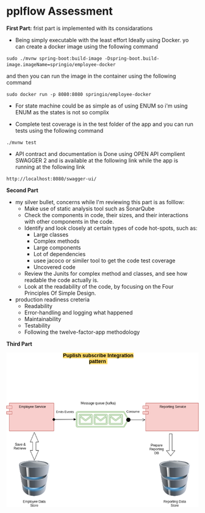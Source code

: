 # pplflow Assessment

**First Part:**
frist part is implemented with its considarations
- Being simply executable with the least effort Ideally using Docker.
 yo can create a docker image using the following command 
 ```
 sudo ./mvnw spring-boot:build-image -Dspring-boot.build-image.imageName=springio/employee-docker
 ```
and then you can run the image in the container using the following command 
```
sudo docker run -p 8080:8080 springio/employee-docker
```
-  For state machine could be as simple as of using ENUM so i'm using ENUM as the states is not so complix 

- Complete test coverage is in the test folder of the app and you can run tests using the following command 
```
./mvnw test
```
- API contract and documentation is Done using OPEN API complient SWAGGER 2 and is available at the following link while the app is running  at the following link
```
http://localhost:8080/swagger-ui/
```
**Second Part**

-  my silver bullet, concerns while I'm reviewing this part is as folllow:
    * Make use of static analysis tool such as SonarQube
    * Check the components in code, their sizes, and their interactions with other components in the code.
    * Identify and look closely at certain types of code hot-spots, such as:
       * Large classes
       * Complex methods
       * Large components
       * Lot of dependencies
       * usee jacoco or similer tool to get the code test  coverage 
       * Uncovered code
    * Review the Junits for complex method and classes, and see how readable the code actually is.
    * Look at the readability of the code, by focusing on the Four Principles Of Simple Design.
- production readiness creteria 
    * Readability
    * Error-handling and logging what happened
    * Maintainability
    * Testability
    * Following the twelve-factor-app methodology 

**Third Part**

![plot](./ReportingServiceDesign.png)
